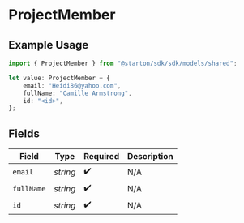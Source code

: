 # ProjectMember

## Example Usage

```typescript
import { ProjectMember } from "@starton/sdk/sdk/models/shared";

let value: ProjectMember = {
    email: "Heidi86@yahoo.com",
    fullName: "Camille Armstrong",
    id: "<id>",
};
```

## Fields

| Field              | Type               | Required           | Description        |
| ------------------ | ------------------ | ------------------ | ------------------ |
| `email`            | *string*           | :heavy_check_mark: | N/A                |
| `fullName`         | *string*           | :heavy_check_mark: | N/A                |
| `id`               | *string*           | :heavy_check_mark: | N/A                |